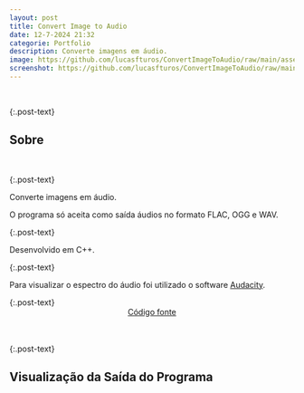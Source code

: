 ```yaml
---
layout: post
title: Convert Image to Audio
date: 12-7-2024 21:32
categorie: Portfolio
description: Converte imagens em áudio.
image: https://github.com/lucasfturos/ConvertImageToAudio/raw/main/assets/screenshot/resultHouse.png
screenshot: https://github.com/lucasfturos/ConvertImageToAudio/raw/main/assets/screenshot/resultHouse.png
---
```


<div class="post-line"></div>
<br />

{:.post-text}

## Sobre

<br />

{:.post-text}

<p>Converte imagens em áudio.</p>
<p>O programa só aceita como saída áudios no formato FLAC, OGG e WAV.</p>
{:.post-text}
<p>Desenvolvido em C++.</p>
{:.post-text}
<p>Para visualizar o espectro do áudio foi utilizado o software <a href="https://www.audacityteam.org/" target="_blank" class="link-light link-offset-2 link-underline-opacity-25 link-underline-opacity-100-hover">Audacity</a>.</p>
{:.post-text}

<div align="center">
    <a type="button" 
       class="btn btn-dark text-white"
       href="https://github.com/lucasfturos/ConvertImageToAudio" 
       target="_blank" 
    >
        <ion-icon name="logo-github"></ion-icon>
        Código fonte
    </a>
</div>

<br />
<div class="post-line"></div>
<br />

{:.post-text}


## Visualização da Saída do Programa

<br />
<div class="text-center">
  <img
    src="{{ page.image }}"
    class="rounded post-img modal-trigger"
    alt=""
  />
</div>

<br>
<div class="modal-img" id="modal-img">
  <span class="close"><ion-icon name="close-outline"></ion-icon></span>
  <img class="rounded post-img modal-content" id="img-content" />
  <div id="caption"></div>
</div>
